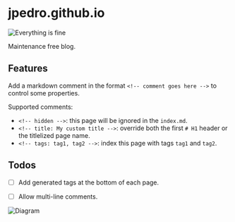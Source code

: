 # jpedro.github.io

![Everything is fine](https://img.shields.io/badge/This_shit_is_amazing-Even_more_amazing:_you_are_reading_this!-brightgreen)


Maintenance free blog.


## Features

Add a markdown comment in the format `<!-- comment goes here -->`  to control
some properties.

Supported comments:

- `<!-- hidden -->`: this page will be ignored in the `index.md`.
- `<!-- title: My custom title -->`: override both the first `# H1` header or
  the titlelized page name.
- `<!-- tags: tag1, tag2 -->`: index this page with tags `tag1` and `tag2`.


## Todos

- [ ] Add generated tags at the bottom of each page.
- [ ] Allow multi-line comments.


![Diagram](https://lucid.app/publicSegments/view/464a0cc4-db0f-4cdb-9857-205a3b6c84c1/image.png)
